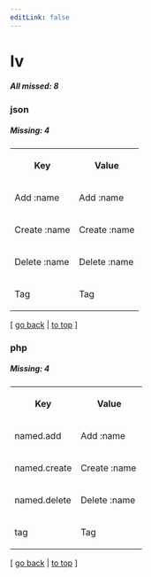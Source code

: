 ```yaml
---
editLink: false
---
```


# lv

##### All missed: 8


### json

##### Missing: 4

<table width="100%">
<tr><th width="50%">

Key

</th><th width="50%">

Value

</th></tr>
<tr><td width="50%">

Add :name

</td><td width="50%">

Add :name

</td></tr>
<tr><td width="50%">

Create :name

</td><td width="50%">

Create :name

</td></tr>
<tr><td width="50%">

Delete :name

</td><td width="50%">

Delete :name

</td></tr>
<tr><td width="50%">

Tag

</td><td width="50%">

Tag

</td></tr>
</table>

[ [go back](../status.md) | [to top](#) ]



### php

##### Missing: 4

<table width="100%">
<tr><th width="50%">

Key

</th><th width="50%">

Value

</th></tr>
<tr><td width="50%">

named.add

</td><td width="50%">

Add :name

</td></tr>
<tr><td width="50%">

named.create

</td><td width="50%">

Create :name

</td></tr>
<tr><td width="50%">

named.delete

</td><td width="50%">

Delete :name

</td></tr>
<tr><td width="50%">

tag

</td><td width="50%">

Tag

</td></tr>
</table>

[ [go back](../status.md) | [to top](#) ]

